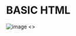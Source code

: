 #  BASIC HTML
![image](https://github.com/user-attachments/assets/6c9a3a2b-f59b-40c0-ba79-eee2f89998b8)
<> 

